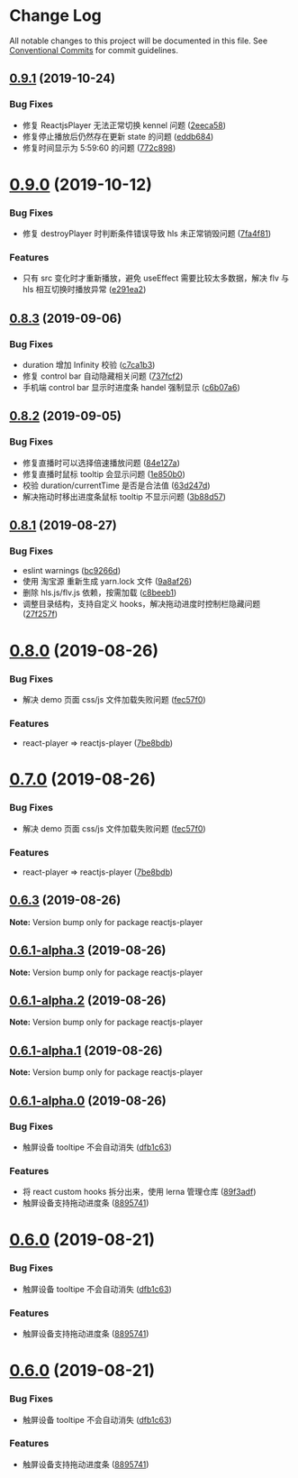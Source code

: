 # Change Log

All notable changes to this project will be documented in this file.
See [Conventional Commits](https://conventionalcommits.org) for commit guidelines.

## [0.9.1](https://github.com/goblin-laboratory/react-player/compare/v0.9.0...v0.9.1) (2019-10-24)


### Bug Fixes

* 修复 ReactjsPlayer 无法正常切换 kennel 问题 ([2eeca58](https://github.com/goblin-laboratory/react-player/commit/2eeca58))
* 修复停止播放后仍然存在更新 state 的问题 ([eddb684](https://github.com/goblin-laboratory/react-player/commit/eddb684))
* 修复时间显示为 5:59:60 的问题 ([772c898](https://github.com/goblin-laboratory/react-player/commit/772c898))





# [0.9.0](https://github.com/goblin-laboratory/react-player/compare/v0.8.3...v0.9.0) (2019-10-12)


### Bug Fixes

* 修复 destroyPlayer 时判断条件错误导致 hls 未正常销毁问题 ([7fa4f81](https://github.com/goblin-laboratory/react-player/commit/7fa4f81))


### Features

* 只有 src 变化时才重新播放，避免 useEffect 需要比较太多数据，解决 flv 与 hls 相互切换时播放异常 ([e291ea2](https://github.com/goblin-laboratory/react-player/commit/e291ea2))





## [0.8.3](https://github.com/goblin-laboratory/react-player/compare/v0.8.2...v0.8.3) (2019-09-06)


### Bug Fixes

* duration 增加 Infinity 校验 ([c7ca1b3](https://github.com/goblin-laboratory/react-player/commit/c7ca1b3))
* 修复 control bar 自动隐藏相关问题 ([737fcf2](https://github.com/goblin-laboratory/react-player/commit/737fcf2))
* 手机端 control bar 显示时进度条 handel 强制显示 ([c6b07a6](https://github.com/goblin-laboratory/react-player/commit/c6b07a6))





## [0.8.2](https://github.com/goblin-laboratory/react-player/compare/v0.8.1...v0.8.2) (2019-09-05)


### Bug Fixes

* 修复直播时可以选择倍速播放问题 ([84e127a](https://github.com/goblin-laboratory/react-player/commit/84e127a))
* 修复直播时鼠标 tooltip 会显示问题 ([1e850b0](https://github.com/goblin-laboratory/react-player/commit/1e850b0))
* 校验 duration/currentTime 是否是合法值 ([63d247d](https://github.com/goblin-laboratory/react-player/commit/63d247d))
* 解决拖动时移出进度条鼠标 tooltip 不显示问题 ([3b88d57](https://github.com/goblin-laboratory/react-player/commit/3b88d57))





## [0.8.1](https://github.com/goblin-laboratory/react-player/compare/v0.8.0...v0.8.1) (2019-08-27)


### Bug Fixes

* eslint warnings ([bc9266d](https://github.com/goblin-laboratory/react-player/commit/bc9266d))
* 使用 淘宝源 重新生成 yarn.lock 文件 ([9a8af26](https://github.com/goblin-laboratory/react-player/commit/9a8af26))
* 删除 hls.js/flv.js 依赖，按需加载 ([c8beeb1](https://github.com/goblin-laboratory/react-player/commit/c8beeb1))
* 调整目录结构，支持自定义 hooks，解决拖动进度时控制栏隐藏问题 ([27f257f](https://github.com/goblin-laboratory/react-player/commit/27f257f))





# [0.8.0](https://github.com/goblin-laboratory/react-player/compare/v0.6.3...v0.8.0) (2019-08-26)


### Bug Fixes

* 解决 demo 页面 css/js 文件加载失败问题 ([fec57f0](https://github.com/goblin-laboratory/react-player/commit/fec57f0))


### Features

* react-player => reactjs-player ([7be8bdb](https://github.com/goblin-laboratory/react-player/commit/7be8bdb))





# [0.7.0](https://github.com/goblin-laboratory/react-player/compare/v0.6.3...v0.7.0) (2019-08-26)


### Bug Fixes

* 解决 demo 页面 css/js 文件加载失败问题 ([fec57f0](https://github.com/goblin-laboratory/react-player/commit/fec57f0))


### Features

* react-player => reactjs-player ([7be8bdb](https://github.com/goblin-laboratory/react-player/commit/7be8bdb))





## [0.6.3](https://github.com/goblin-laboratory/reactjs-player/compare/v0.6.1-alpha.3...v0.6.3) (2019-08-26)

**Note:** Version bump only for package reactjs-player





## [0.6.1-alpha.3](https://github.com/goblin-laboratory/reactjs-player/compare/v0.6.1-alpha.2...v0.6.1-alpha.3) (2019-08-26)

**Note:** Version bump only for package reactjs-player





## [0.6.1-alpha.2](https://github.com/goblin-laboratory/reactjs-player/compare/v0.6.1-alpha.1...v0.6.1-alpha.2) (2019-08-26)

**Note:** Version bump only for package reactjs-player





## [0.6.1-alpha.1](https://github.com/goblin-laboratory/reactjs-player/compare/v0.6.2-alpha.0...v0.6.1-alpha.1) (2019-08-26)

**Note:** Version bump only for package reactjs-player





## [0.6.1-alpha.0](https://github.com/goblin-laboratory/reactjs-player/compare/v0.5.5...v0.6.1-alpha.0) (2019-08-26)


### Bug Fixes

* 触屏设备 tooltipe 不会自动消失 ([dfb1c63](https://github.com/goblin-laboratory/reactjs-player/commit/dfb1c63))


### Features

* 将 react custom hooks 拆分出来，使用 lerna 管理仓库 ([89f3adf](https://github.com/goblin-laboratory/reactjs-player/commit/89f3adf))
* 触屏设备支持拖动进度条 ([8895741](https://github.com/goblin-laboratory/reactjs-player/commit/8895741))





# [0.6.0](https://github.com/goblin-laboratory/reactjs-player/compare/v0.5.5...v0.6.0) (2019-08-21)


### Bug Fixes

* 触屏设备 tooltipe 不会自动消失 ([dfb1c63](https://github.com/goblin-laboratory/reactjs-player/commit/dfb1c63))


### Features

* 触屏设备支持拖动进度条 ([8895741](https://github.com/goblin-laboratory/reactjs-player/commit/8895741))





# [0.6.0](https://github.com/goblin-laboratory/reactjs-player/compare/v0.5.5...v0.6.0) (2019-08-21)


### Bug Fixes

* 触屏设备 tooltipe 不会自动消失 ([dfb1c63](https://github.com/goblin-laboratory/reactjs-player/commit/dfb1c63))


### Features

* 触屏设备支持拖动进度条 ([8895741](https://github.com/goblin-laboratory/reactjs-player/commit/8895741))

